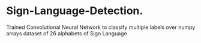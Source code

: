 # Sign-Language-Detection.
Trained Convolutional Neural Network to classify multiple labels over numpy arrays dataset of 26 alphabets of Sign Language

